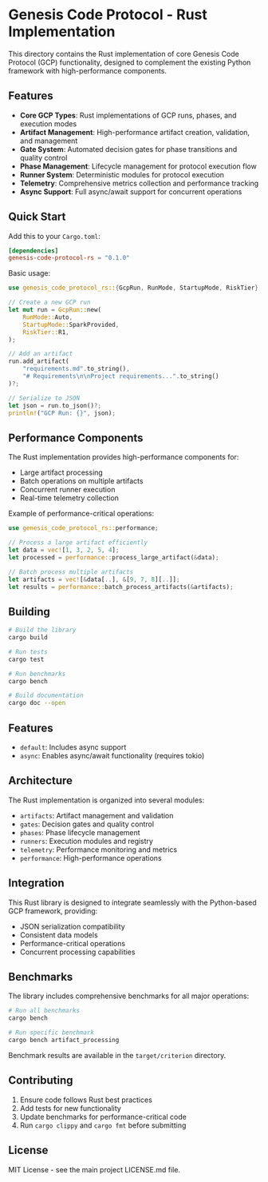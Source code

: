# Genesis Code Protocol - Rust Implementation

This directory contains the Rust implementation of core Genesis Code Protocol (GCP) functionality, designed to complement the existing Python framework with high-performance components.

## Features

- **Core GCP Types**: Rust implementations of GCP runs, phases, and execution modes
- **Artifact Management**: High-performance artifact creation, validation, and management
- **Gate System**: Automated decision gates for phase transitions and quality control
- **Phase Management**: Lifecycle management for protocol execution flow
- **Runner System**: Deterministic modules for protocol execution
- **Telemetry**: Comprehensive metrics collection and performance tracking
- **Async Support**: Full async/await support for concurrent operations

## Quick Start

Add this to your `Cargo.toml`:

```toml
[dependencies]
genesis-code-protocol-rs = "0.1.0"
```

Basic usage:

```rust
use genesis_code_protocol_rs::{GcpRun, RunMode, StartupMode, RiskTier};

// Create a new GCP run
let mut run = GcpRun::new(
    RunMode::Auto,
    StartupMode::SparkProvided,
    RiskTier::R1,
);

// Add an artifact
run.add_artifact(
    "requirements.md".to_string(),
    "# Requirements\n\nProject requirements...".to_string()
)?;

// Serialize to JSON
let json = run.to_json()?;
println!("GCP Run: {}", json);
```

## Performance Components

The Rust implementation provides high-performance components for:

- Large artifact processing
- Batch operations on multiple artifacts
- Concurrent runner execution
- Real-time telemetry collection

Example of performance-critical operations:

```rust
use genesis_code_protocol_rs::performance;

// Process a large artifact efficiently
let data = vec![1, 3, 2, 5, 4];
let processed = performance::process_large_artifact(&data);

// Batch process multiple artifacts
let artifacts = vec![&data[..], &[9, 7, 8][..]];
let results = performance::batch_process_artifacts(&artifacts);
```

## Building

```bash
# Build the library
cargo build

# Run tests
cargo test

# Run benchmarks
cargo bench

# Build documentation
cargo doc --open
```

## Features

- `default`: Includes async support
- `async`: Enables async/await functionality (requires tokio)

## Architecture

The Rust implementation is organized into several modules:

- `artifacts`: Artifact management and validation
- `gates`: Decision gates and quality control
- `phases`: Phase lifecycle management
- `runners`: Execution modules and registry
- `telemetry`: Performance monitoring and metrics
- `performance`: High-performance operations

## Integration

This Rust library is designed to integrate seamlessly with the Python-based GCP framework, providing:

- JSON serialization compatibility
- Consistent data models
- Performance-critical operations
- Concurrent processing capabilities

## Benchmarks

The library includes comprehensive benchmarks for all major operations:

```bash
# Run all benchmarks
cargo bench

# Run specific benchmark
cargo bench artifact_processing
```

Benchmark results are available in the `target/criterion` directory.

## Contributing

1. Ensure code follows Rust best practices
2. Add tests for new functionality
3. Update benchmarks for performance-critical code
4. Run `cargo clippy` and `cargo fmt` before submitting

## License

MIT License - see the main project LICENSE.md file.